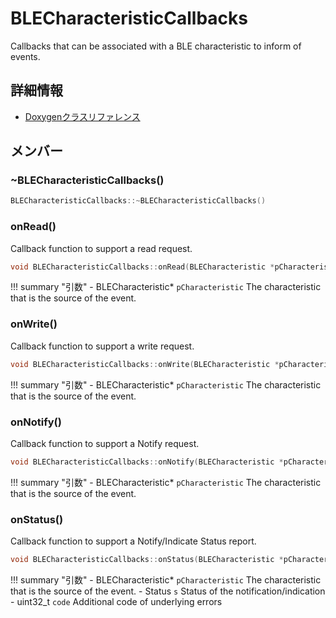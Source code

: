 # BLECharacteristicCallbacks

Callbacks that can be associated with a BLE characteristic to inform of events. 

## 詳細情報

- [Doxygenクラスリファレンス](https://lang-ship.com/reference/ESP32/latest/class_b_l_e_characteristic_callbacks.html)

## メンバー



### ~BLECharacteristicCallbacks()



```c
BLECharacteristicCallbacks::~BLECharacteristicCallbacks()
```



### onRead()
Callback function to support a read request.


```c
void BLECharacteristicCallbacks::onRead(BLECharacteristic *pCharacteristic)
```

!!! summary "引数"
	- BLECharacteristic* `pCharacteristic` The characteristic that is the source of the event. 



### onWrite()
Callback function to support a write request.


```c
void BLECharacteristicCallbacks::onWrite(BLECharacteristic *pCharacteristic)
```

!!! summary "引数"
	- BLECharacteristic* `pCharacteristic` The characteristic that is the source of the event. 



### onNotify()
Callback function to support a Notify request.


```c
void BLECharacteristicCallbacks::onNotify(BLECharacteristic *pCharacteristic)
```

!!! summary "引数"
	- BLECharacteristic* `pCharacteristic` The characteristic that is the source of the event. 



### onStatus()
Callback function to support a Notify/Indicate Status report.


```c
void BLECharacteristicCallbacks::onStatus(BLECharacteristic *pCharacteristic, Status s, uint32_t code)
```

!!! summary "引数"
	- BLECharacteristic* `pCharacteristic` The characteristic that is the source of the event. 
	- Status `s` Status of the notification/indication 
	- uint32_t `code` Additional code of underlying errors 




